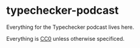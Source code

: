# typechecker-podcast

Everything for the Typechecker podcast lives here.


Everything is [CC0](https://creativecommons.org/share-your-work/public-domain/cc0/) unless otherwise specificed.
